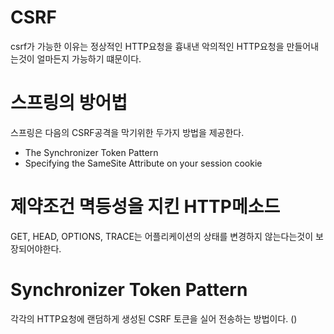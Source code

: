 # CSRF
csrf가 가능한 이유는 정상적인 HTTP요청을 흉내낸 악의적인 HTTP요청을 만들어내는것이 얼마든지 가능하기 떄문이다. 

# 스프링의 방어법
스프링은 다음의 CSRF공격을 막기위한 두가지 방법을 제공한다.
* The Synchronizer Token Pattern
* Specifying the SameSite Attribute on your session cookie

# 제약조건 멱등성을 지킨 HTTP메소드
GET, HEAD, OPTIONS, TRACE는 어플리케이션의 상태를 변경하지 않는다는것이 보장되어야한다. 

# Synchronizer Token Pattern
각각의 HTTP요청에 랜덤하게 생성된 CSRF 토큰을 실어 전송하는 방법이다. ()


